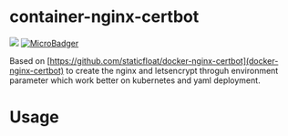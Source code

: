 # container-nginx-certbot

[![](https://img.shields.io/docker/cloud/build/hermanho/container-nginx-certbot.svg?style=flat-square)](https://hub.docker.com/r/hermanho/container-nginx-certbot/builds)
[![MicroBadger](https://images.microbadger.com/badges/image/hermanho/container-nginx-certbot.svg)](https://microbadger.com/images/hermanho/container-nginx-certbot)

Based on [https://github.com/staticfloat/docker-nginx-certbot](docker-nginx-certbot) to create the nginx and letsencrypt throguh environment parameter which work better on kubernetes and yaml deployment.

# Usage
